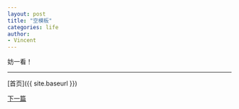```yaml
---
layout: post
title: "空模板"
categories: life
author:
- Vincent
---
```


妨一看！

---

[首页]({{ site.baseurl }})

[下一篇](./1998-10-01-有趣的网址.md)
